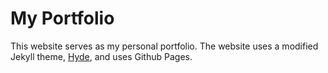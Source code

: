 # My Portfolio

This website serves as my personal portfolio. The website uses a modified Jekyll theme, [Hyde](https://github.com/poole/hyde), and uses Github Pages.
